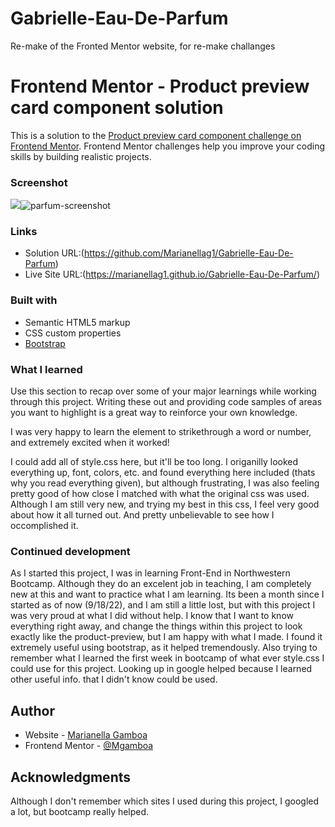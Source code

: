 # Gabrielle-Eau-De-Parfum
Re-make of the Fronted Mentor website, for re-make challanges

# Frontend Mentor - Product preview card component solution

This is a solution to the [Product preview card component challenge on Frontend Mentor](https://www.frontendmentor.io/challenges/product-preview-card-component-GO7UmttRfa). Frontend Mentor challenges help you improve your coding skills by building realistic projects. 

### Screenshot

![](./myScreenshot/parfum-screenshot.png)![parfum-screenshot](https://user-images.githubusercontent.com/110939445/190937617-9c9fc072-f447-4c1d-8205-94d5acc0065a.png)


### Links

- Solution URL:(https://github.com/Marianellag1/Gabrielle-Eau-De-Parfum)
- Live Site URL:(https://marianellag1.github.io/Gabrielle-Eau-De-Parfum/)


### Built with

- Semantic HTML5 markup
- CSS custom properties
- [Bootstrap](https://getbootstrap.com/docs/4.5/getting-started/introduction/)


### What I learned

Use this section to recap over some of your major learnings while working through this project. Writing these out and providing code samples of areas you want to highlight is a great way to reinforce your own knowledge.

I was very happy to learn the element to strikethrough a word or number, and extremely excited when it worked!
<!-- <html>
          <div class="col-8 col-sm-6 new-price">
                  <p class="price">$149.99</p>
                </div>
                <div class="col-4 col-sm-6">
                  <p><s><small class="strike">$169.99</small></s></p>
                </div>
              </div>
</html>  -->

I could add all of style.css here, but it'll be too long. I origanilly looked everything up, font, colors, etc. and found everything here included (thats why you read everything given), but although frustrating, I was also feeling pretty good of how close I matched with what the original css was used. 
Although I am still very new, and trying my best in this css, I feel very good about how it all turned out. And pretty unbelievable to see how I occomplished it.

### Continued development

As I started this project, I was in learning Front-End in Northwestern Bootcamp. Although they do an excelent job in teaching, I am completely new at this and want to practice what I am learning. Its been a month since I started as of now (9/18/22), and I am still a little lost, but with this project I was very proud at what I did without help. I know that I want to know everything right away, and change the things within this project to look exactly like the product-preview, but I am happy with what I made. I found it extremely useful using bootstrap, as it helped tremendously. Also trying to remember what I learned the first week in bootcamp of what ever style.css I could use for this project. Looking up in google helped because I learned other useful info. that I didn't know could be used. 

## Author

- Website - [Marianella Gamboa](https://github.com/Marianellag1)
- Frontend Mentor - [@Mgamboa](https://www.frontendmentor.io/profile/Mgamboa)

## Acknowledgments

Although I don't remember which sites I used during this project, I googled a lot, but bootcamp really helped. 

